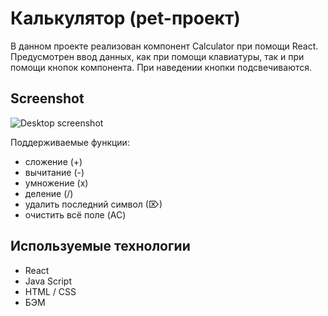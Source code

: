 # Калькулятор  (pet-проект)

В данном проекте реализован компонент Сalculator при помощи React. Предусмотрен ввод данных, как при помощи клавиатуры, так и при помощи кнопок компонента. При наведении кнопки подсвечиваются.

## Screenshot

![Desktop screenshot](https://github.com/qwertyq98/calculator-react/screenshot/screenshot.jpg)

Поддерживаемые функции: 

-  сложение (+)
-  вычитание (-)
-  умножение (x)
-  деление (/)
-  удалить последний символ (⌦)
-  очистить всё поле (AC)

## Используемые технологии

* React
* Java Script
* HTML / CSS
* БЭМ

